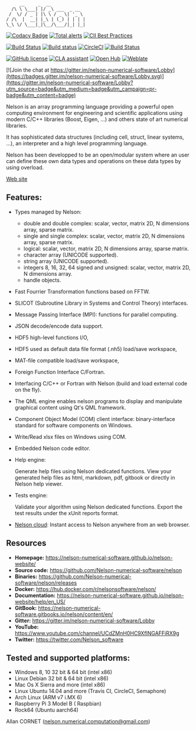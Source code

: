 
         __     _  __
      /\ \ \___| |/ _\ ___  _ __
     /  \/ / _ | |\ \ / _ \| '_ \
    / /\  |  __| |_\ | (_) | | | |
    \_\ \/ \___|_|\__/\___/|_| |_|

[![Codacy Badge](https://api.codacy.com/project/badge/Grade/8865bc705b2d459c839b169e580d0526)](https://www.codacy.com/app/Nelson-numerical-software/nelson?utm_source=github.com&utm_medium=referral&utm_content=Nelson-numerical-software/nelson&utm_campaign=badger)
[![Total alerts](https://img.shields.io/lgtm/grade/cpp/g/Nelson-numerical-software/nelson.svg?logo=lgtm&logoWidth=18)](https://lgtm.com/projects/g/Nelson-numerical-software/nelson/alerts/)
[![CII Best Practices](https://bestpractices.coreinfrastructure.org/projects/602/badge)](https://bestpractices.coreinfrastructure.org/projects/602)

[![Build Status](https://travis-ci.org/Nelson-numerical-software/nelson.svg?branch=master)](https://travis-ci.org/Nelson-numerical-software/nelson)
[![Build status](https://ci.appveyor.com/api/projects/status/github/Nelson-numerical-software/nelson?svg=true)](https://ci.appveyor.com/project/Nelson-numerical-software/nelson)
[![CircleCI](https://circleci.com/gh/Nelson-numerical-software/nelson/tree/master.svg?style=svg)](https://circleci.com/gh/Nelson-numerical-software/nelson/tree/master)
[![Build Status](https://semaphoreci.com/api/v1/nelson-numerical-software/nelson/branches/master/badge.svg)](https://semaphoreci.com/nelson-numerical-software/nelson)

[![GitHub license](https://img.shields.io/badge/license-GPL2-blue.svg)](https://github.com/Nelson-numerical-software/nelson/blob/master/COPYING.md)
[![CLA assistant](https://cla-assistant.io/readme/badge/Nelson-numerical-software/nelson)](https://cla-assistant.io/Nelson-numerical-software/nelson)
[![Open Hub](https://img.shields.io/badge/Open-Hub-blue.svg)](https://www.openhub.net/p/nelson-interpreter)
[![Weblate](https://img.shields.io/badge/Weblate--green.svg)](https://hosted.weblate.org/projects/nelson/)

[![Join the chat at https://gitter.im/nelson-numerical-software/Lobby](https://badges.gitter.im/nelson-numerical-software/Lobby.svg)](https://gitter.im/nelson-numerical-software/Lobby?utm_source=badge&utm_medium=badge&utm_campaign=pr-badge&utm_content=badge)

Nelson is an array programming language providing a powerful open computing environment for 
engineering and scientific applications using modern C/C++ libraries (Boost, Eigen, …)
and others state of art numerical libraries.

It has sophisticated data structures (including cell, struct, linear systems, …),
an interpreter and a high level programming language.

Nelson has been developped to be an open/modular system where an user can define 
these own data types and operations on these data types by using overload.

[Web site](https://nelson-numerical-software.github.io/nelson-website/)


## Features:

- Types managed by Nelson:
  * double and double complex: scalar, vector, matrix 2D, N dimensions array, sparse matrix.
  * single and single complex: scalar, vector, matrix 2D, N dimensions array, sparse matrix. 
  * logical: scalar, vector, matrix 2D, N dimensions array, sparse matrix.
  * character array (UNICODE supported).
  * string array (UNICODE supported).
  * integers 8, 16, 32, 64 signed and unsigned: scalar, vector, matrix 2D, N dimensions array.
  * handle objects.

- Fast Fourrier Transformation functions based on FFTW. 

- SLICOT (Subroutine Library in Systems and Control Theory) interfaces.

- Message Passing Interface (MPI): functions for parallel computing.

- JSON decode/encode data support.

- HDF5 high-level functions I/O,

- HDF5 used as default data file format (.nh5) load/save workspace,

- MAT-file compatible load/save workspace,

- Foreign Function Interface C/Fortran.

- Interfacing C/C++ or Fortran with Nelson (build and load external code on the fly).

- The QML engine enables nelson programs to display and manipulate graphical content using Qt's QML framework.

- Component Object Model (COM) client interface: binary-interface standard for software components on Windows.

- Write/Read xlsx files on Windows using COM.

- Embedded Nelson code editor.

- Help engine: 

  Generate help files using Nelson dedicated functions.
 View your generated help files as html, markdown, pdf, gitbook or directly in Nelson help viewer.

- Tests engine:
  
  Validate your algorithm using Nelson dedicated functions.
 Export the test results under the xUnit reports format.

 - [Nelson cloud](https://www.npmjs.com/package/nelson-cloud):
   Instant access to Nelson anywhere from an web browser. 


## Resources

- **Homepage:** <https://nelson-numerical-software.github.io/nelson-website/>
- **Source code:** <https://github.com/Nelson-numerical-software/nelson>
- **Binaries:** <https://github.com/Nelson-numerical-software/nelson/releases>
- **Docker:** <https://hub.docker.com/r/nelsonsoftware/nelson/>
- **Documentation:** <https://nelson-numerical-software.github.io/nelson-website/help/en_US/>
- **GitBook:**
<https://nelson-numerical-software.gitbooks.io/nelson/content/en/>
- **Gitter:** <https://gitter.im/nelson-numerical-software/Lobby>
- **YouTube:** <https://www.youtube.com/channel/UCdZMnH0HC9XflNGAFFiRX9g>
- **Twitter:** <https://twitter.com/Nelson_software>


## Tested and supported platforms:
- Windows 8, 10 32 bit & 64 bit (intel x86)
- Linux Debian 32 bit & 64 bit (intel x86)
- Mac Os X Sierra and more (intel x86)
- Linux Ubuntu 14.04 and more (Travis CI, CircleCI, Semaphore)
- Arch Linux (ARM v7 i.MX 6)
- Raspberry Pi 3 Model B ( Raspbian)
- Rock64 (Ubuntu aarch64)


Allan CORNET (nelson.numerical.computation@gmail.com)

